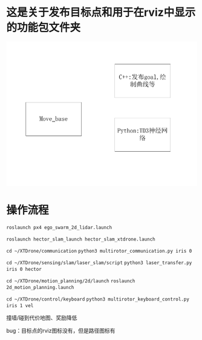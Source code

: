 # 这是关于发布目标点和用于在rviz中显示的功能包文件夹
![Alt text](image.png)

# 操作流程
`roslaunch px4 ego_swarm_2d_lidar.launch`

`roslaunch hector_slam_launch hector_slam_xtdrone.launch`

`cd ~/XTDrone/communication`
`python3 multirotor_communication.py iris 0`

`cd ~/XTDrone/sensing/slam/laser_slam/script`
`python3 laser_transfer.py iris 0 hector`

`cd ~/XTDrone/motion_planning/2d/launch`
`roslaunch 2d_motion_planning.launch`

`cd ~/XTDrone/control/keyboard`
`python3 multirotor_keyboard_control.py iris 1 vel`

撞墙/碰到代价地图、奖励降低


bug：目标点的rviz图标没有，但是路径图标有